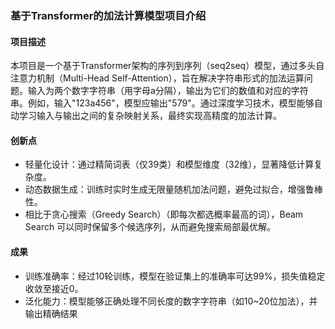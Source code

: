 ### 基于Transformer的加法计算模型项目介绍

#### 项目描述
本项目是一个基于Transformer架构的序列到序列（seq2seq）模型，通过多头自注意力机制（Multi-Head Self-Attention），旨在解决字符串形式的加法运算问题。输入为两个数字字符串（用字母a分隔），输出为它们的数值和对应的字符串。例如，输入"123a456"，模型应输出"579"。通过深度学习技术，模型能够自动学习输入与输出之间的复杂映射关系，最终实现高精度的加法计算。
#### 创新点
- 轻量化设计：通过精简词表（仅39类）和模型维度（32维），显著降低计算复杂度。
- 动态数据生成：训练时实时生成无限量随机加法问题，避免过拟合，增强鲁棒性。
- 相比于贪心搜索（Greedy Search）（即每次都选概率最高的词），Beam Search 可以同时保留多个候选序列，从而避免搜索局部最优解。
#### 成果
- 训练准确率：经过10轮训练，模型在验证集上的准确率可达99%，损失值稳定收敛至接近0。
- 泛化能力：模型能够正确处理不同长度的数字字符串（如10~20位加法），并输出精确结果